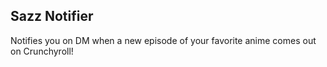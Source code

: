 ## Sazz Notifier
Notifies you on DM when a new episode of your favorite anime comes out on Crunchyroll!
